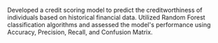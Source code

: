 Developed a credit scoring model to predict the creditworthiness of individuals based on historical financial data. Utilized Random Forest classification algorithms and assessed the model's performance using Accuracy, Precision, Recall, and Confusion Matrix.

